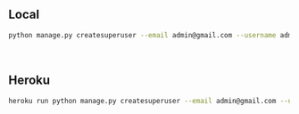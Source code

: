 ## Local

```bash
python manage.py createsuperuser --email admin@gmail.com --username admin
```

<br>


## Heroku

```bash
heroku run python manage.py createsuperuser --email admin@gmail.com --username admin --app openescola
```

